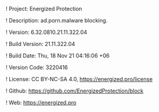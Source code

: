 ! Project: Energized Protection

! Description: ad.porn.malware blocking.

! Version: 6.32.0810.21.11.322.04

! Build Version: 21.11.322.04

! Build Date: Thu, 18 Nov 21 04:16:06 +06

! Version Code: 3220416

! License: CC BY-NC-SA 4.0, https://energized.pro/license

! Github: https://github.com/EnergizedProtection/block

! Web: https://energized.pro
